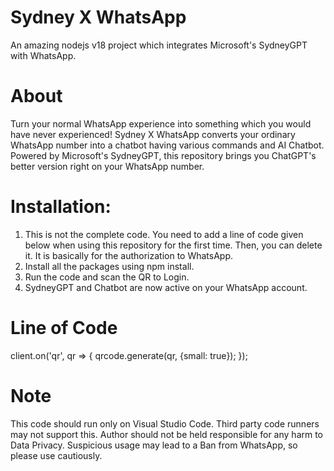 # Sydney X WhatsApp
An amazing nodejs v18 project which integrates Microsoft's SydneyGPT with WhatsApp.

# About
Turn your normal WhatsApp experience into something which you would have never experienced! Sydney X WhatsApp converts your ordinary WhatsApp number into a chatbot having various commands and AI Chatbot. Powered by Microsoft's SydneyGPT, this repository brings you ChatGPT's better version right on your WhatsApp number.

# Installation: 
1. This is not the complete code. You need to add a line of code given below when using this repository for the first time. Then, you can delete it. It is basically for the authorization to WhatsApp.
2. Install all the packages using npm install.
3. Run the code and scan the QR to Login.
4. SydneyGPT and Chatbot are now active on your WhatsApp account.

# Line of Code
client.on('qr', qr => {
    qrcode.generate(qr, {small: true});
});

# Note
This code should run only on Visual Studio Code. Third party code runners may not support this. Author should not be held responsible for any harm to Data Privacy. Suspicious usage may lead to a Ban from WhatsApp, so please use cautiously.
